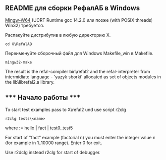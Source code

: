 README для сборки РефалАБ в Windows 
-------------------------------------

[Mingw-W64](https://winlibs.com/) (UCRT Runtime gcc 14.2.0 или позже (with POSIX threads) Win32) требуется.

Распакуйте дистрибутив в любую директорию X.

	cd X\RefalAB

Переименуйте сборочный файл для Windows Makefile_win в Makefile.

	mingw32-make

The result is the refal-compiler bin\refal2 
and the refal-interpreter from intermidiate language - 'yazyk sborki' 
allocated as set of objects modules in the lib\librefal2.a library.


*** Начало работы ***
------------------------

To start test examples pass to X\refal2 und use script r2clg 

	r2clg tests\<name>

where <name>:= hello | fact | test0..test5
 
For start of "fact" example (factorial n) you must enter the integer value n 
(for example in 1..10000 range). Enter 0 for exit. 

Use r2dclg instead r2clg for start of debugger.
